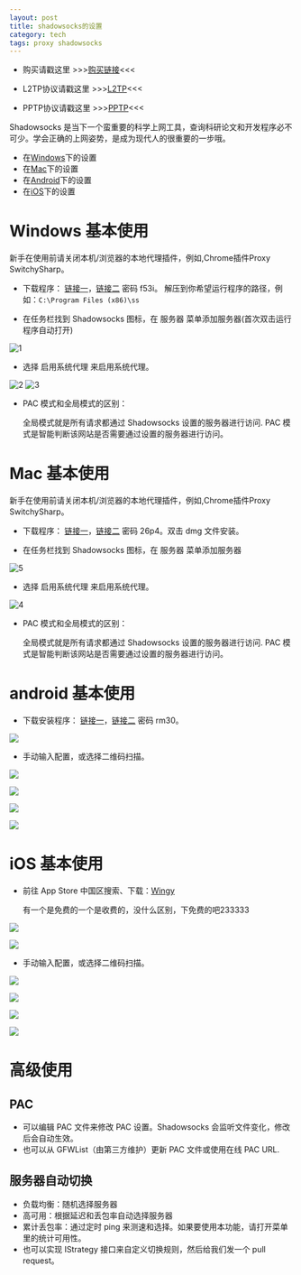 ```yaml
---
layout: post
title: shadowsocks的设置
category: tech
tags: proxy shadowsocks
---
```


* 购买请戳这里 >>>[购买链接](http://wechat.kelu.org/charge)<<<
  
* L2TP协议请戳这里  >>>[L2TP](/tech/2017/03/15/L2TP-VPN-setting.html)<<<

* PPTP协议请戳这里  >>>[PPTP](/tech/2015/02/14/PPTP-VPN-setting.html)<<<

Shadowsocks 是当下一个蛮重要的科学上网工具，查询科研论文和开发程序必不可少。学会正确的上网姿势，是成为现代人的很重要的一步哦。

* 在[Windows](#windows)下的设置
* 在[Mac](#mac)下的设置
* 在[Android](#android)下的设置
* 在[iOS](#iOS)下的设置


<span id="windows"></span>

# Windows 基本使用

新手在使用前请关闭本机/浏览器的本地代理插件，例如,Chrome插件Proxy SwitchySharp。

* 下载程序： [链接一][ss_w]，[链接二][ss_w_baidu] 密码 f53i。 解压到你希望运行程序的路径，例如：`C:\Program Files (x86)\ss`

* 在任务栏找到 Shadowsocks 图标，在 服务器 菜单添加服务器(首次双击运行程序自动打开)

![1](http://7vigrt.com1.z0.glb.clouddn.com/blog/pic/201701/20170108223605.png)

* 选择 启用系统代理 来启用系统代理。

![2](http://7vigrt.com1.z0.glb.clouddn.com/blog/pic/201701/20170108223622.png)
![3](http://7vigrt.com1.z0.glb.clouddn.com/blog/pic/201701/20170108223615.png)

* PAC 模式和全局模式的区别：

    全局模式就是所有请求都通过 Shadowsocks 设置的服务器进行访问.
PAC 模式是智能判断该网站是否需要通过设置的服务器进行访问。

<span id="mac"></span>

# Mac 基本使用

新手在使用前请关闭本机/浏览器的本地代理插件，例如,Chrome插件Proxy SwitchySharp。

* 下载程序： [链接一][ss_x]，[链接二][ss_x_baidu] 密码 26p4。双击 dmg 文件安装。

* 在任务栏找到 Shadowsocks 图标，在 服务器 菜单添加服务器

![5](http://7vigrt.com1.z0.glb.clouddn.com/blog/pic/201701/D28973C0-7E48-46BC-997F-6470261382C1.png)

* 选择 启用系统代理 来启用系统代理。

![4](http://7vigrt.com1.z0.glb.clouddn.com/blog/pic/201701/4BFA4DCB-563A-453B-A4C7-942B25E85858.png)

* PAC 模式和全局模式的区别：

    全局模式就是所有请求都通过 Shadowsocks 设置的服务器进行访问.
PAC 模式是智能判断该网站是否需要通过设置的服务器进行访问。

<span id="android"></span>

# android 基本使用

* 下载安装程序： [链接一][ss_a]，[链接二][ss_a_baidu] 密码 rm30。

![](http://7vigrt.com1.z0.glb.clouddn.com/blog/pic/201705/20170502195710.jpg)

* 手动输入配置，或选择二维码扫描。

[![](http://7vigrt.com1.z0.glb.clouddn.com/blog/pic/201705/QQ20170503001203.png)](http://wechat.kelu.org/dashboard)

![](http://7vigrt.com1.z0.glb.clouddn.com/blog/pic/201705/20170502195748.jpg)

![](http://7vigrt.com1.z0.glb.clouddn.com/blog/pic/201705/20170502195832.jpg)

![](http://7vigrt.com1.z0.glb.clouddn.com/blog/pic/201705/20170502200022.jpg)

<span id="iOS"></span>

# iOS 基本使用

* 前往 App Store 中国区搜索、下载：[Wingy][ss_i]

    有一个是免费的一个是收费的，没什么区别，下免费的吧233333

![](http://7vigrt.com1.z0.glb.clouddn.com/blog/pic/201705/20170502173508.jpg)

![](http://7vigrt.com1.z0.glb.clouddn.com/blog/pic/201705/20170502194435.jpg)

* 手动输入配置，或选择二维码扫描。

[![](http://7vigrt.com1.z0.glb.clouddn.com/blog/pic/201705/QQ20170503001203.png)](http://wechat.kelu.org/dashboard)

![](http://7vigrt.com1.z0.glb.clouddn.com/blog/pic/201705/20170502194509.jpg)

![](http://7vigrt.com1.z0.glb.clouddn.com/blog/pic/201705/20170502194723.jpg)

![](http://7vigrt.com1.z0.glb.clouddn.com/blog/pic/201705/20170502194757.jpg)

# 高级使用

## PAC
* 可以编辑 PAC 文件来修改 PAC 设置。Shadowsocks 会监听文件变化，修改后会自动生效。
* 也可以从 GFWList（由第三方维护）更新 PAC 文件或使用在线 PAC URL.

## 服务器自动切换

* 负载均衡：随机选择服务器
* 高可用：根据延迟和丢包率自动选择服务器
* 累计丢包率：通过定时 ping 来测速和选择。如果要使用本功能，请打开菜单里的统计可用性。
* 也可以实现 IStrategy 接口来自定义切换规则，然后给我们发一个 pull request。

[ss_w]: http://wechat.kelu.org/download/kelussW.zip
[ss_x]: http://wechat.kelu.org/download/kelussX.zip
[ss_a]: http://wechat.kelu.org/download/shadowsocks.apk
[ss_i]: https://appsto.re/cn/19xBeb.i
[ss_w_baidu]: http://pan.baidu.com/s/1bFnQWm 
[ss_x_baidu]: http://pan.baidu.com/s/1dENVlAT
[ss_a_baidu]: http://pan.baidu.com/s/1eSN3zaE

